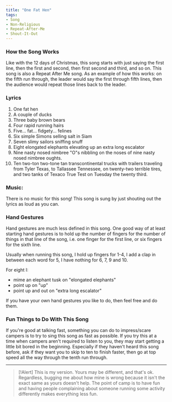 ```yaml
---
title: "One Fat Hen"
tags:
- Song
- Non-Religious
- Repeat-After-Me
- Shout-It-Out
---
```


### How the Song Works

Like with the 12 days of Christmas, this song starts with just saying the first line, then the first and second, then first second and third, and so on. This song is also a Repeat After Me song. As an example of how this works: on the fifth run through, the leader would say the first through fifth lines, then the audience would repeat those lines back to the leader.

### Lyrics

1. One fat hen
2. A couple of ducks
3. Three baby brown bears
4. Four rapid running hairs
5. Five... fat... fidgety... felines
6. Six simple Simons selling salt in Siam
7. Seven slimy sailors sniffing snuff
8. Eight elongated elephants elevating up an extra long escalator
9. Nine nasty nosed nimbree "O"s nibbling on the noses of nine nasty nosed nimbree oughts.
10. Ten two-ton two-tone tan transcontinental trucks with trailers traveling from Tyler Texas, to Tallassee Tennessee, on twenty-two terrible tires, and two tanks of Texaco True Test on Tuesday the twenty third.

### Music:

There is no music for this song! This song is sung by just shouting out the lyrics as loud as you can.

### Hand Gestures

Hand gestures are much less defined in this song. One good way of at least starting hand gestures is to hold up the number of fingers for the number of things in that line of the song, i.e. one finger for the first line, or six fingers for the sixth line. 

Usually when running this song, I hold up fingers for 1-4, I add a clap in between each word for 5, I have nothing for 6, 7, 9 and 10.

For eight I:
- mime an elephant tusk on "elongated elephants"
- point up on "up"
- point up and out on "extra long escalator"

If you have your own hand gestures you like to do, then feel free and do them.

### Fun Things to Do With This Song

If you're good at talking fast, something you can do to impress/scare campers is to try to sing this song as fast as possible. If you try this at a time when campers aren't required to listen to you, they may start getting a little bit bored in the beginning. Especially if they haven't heard this song before, ask if they want you to skip to ten to finish faster, then go at top speed all the way through the tenth run through.

---

>[!Alert]
> This is my version. Yours may be different, and that's ok. Regardless, bugging me about how mine is wrong because it isn't the exact same as yours doesn't help. The point of camp is to have fun and having people complaining about someone running some activity differently makes everything less fun.


